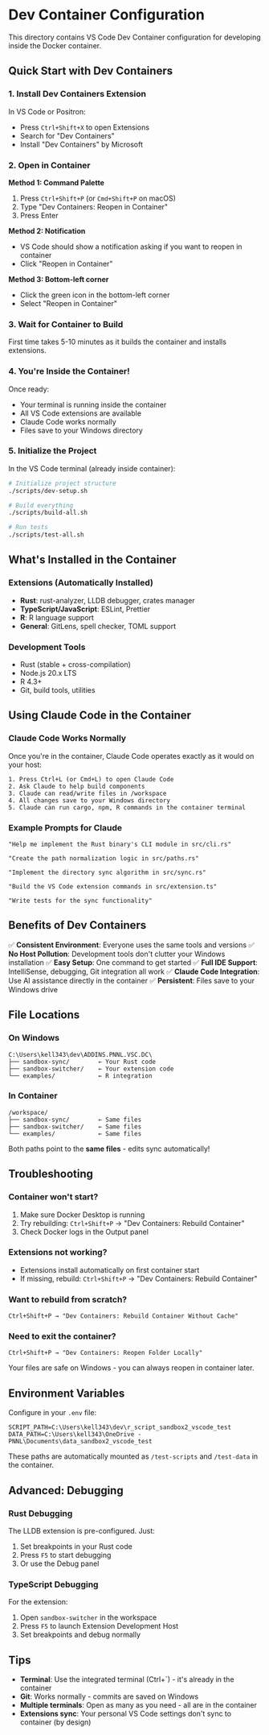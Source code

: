 # Dev Container Configuration

This directory contains VS Code Dev Container configuration for developing inside the Docker container.

## Quick Start with Dev Containers

### 1. Install Dev Containers Extension

In VS Code or Positron:
- Press `Ctrl+Shift+X` to open Extensions
- Search for "Dev Containers"
- Install "Dev Containers" by Microsoft

### 2. Open in Container

**Method 1: Command Palette**
1. Press `Ctrl+Shift+P` (or `Cmd+Shift+P` on macOS)
2. Type "Dev Containers: Reopen in Container"
3. Press Enter

**Method 2: Notification**
- VS Code should show a notification asking if you want to reopen in container
- Click "Reopen in Container"

**Method 3: Bottom-left corner**
- Click the green icon in the bottom-left corner
- Select "Reopen in Container"

### 3. Wait for Container to Build

First time takes 5-10 minutes as it builds the container and installs extensions.

### 4. You're Inside the Container!

Once ready:
- Your terminal is running inside the container
- All VS Code extensions are available
- Claude Code works normally
- Files save to your Windows directory

### 5. Initialize the Project

In the VS Code terminal (already inside container):

```bash
# Initialize project structure
./scripts/dev-setup.sh

# Build everything
./scripts/build-all.sh

# Run tests
./scripts/test-all.sh
```

## What's Installed in the Container

### Extensions (Automatically Installed)

- **Rust**: rust-analyzer, LLDB debugger, crates manager
- **TypeScript/JavaScript**: ESLint, Prettier
- **R**: R language support
- **General**: GitLens, spell checker, TOML support

### Development Tools

- Rust (stable + cross-compilation)
- Node.js 20.x LTS
- R 4.3+
- Git, build tools, utilities

## Using Claude Code in the Container

### Claude Code Works Normally

Once you're in the container, Claude Code operates exactly as it would on your host:

```
1. Press Ctrl+L (or Cmd+L) to open Claude Code
2. Ask Claude to help build components
3. Claude can read/write files in /workspace
4. All changes save to your Windows directory
5. Claude can run cargo, npm, R commands in the container terminal
```

### Example Prompts for Claude

```
"Help me implement the Rust binary's CLI module in src/cli.rs"

"Create the path normalization logic in src/paths.rs"

"Implement the directory sync algorithm in src/sync.rs"

"Build the VS Code extension commands in src/extension.ts"

"Write tests for the sync functionality"
```

## Benefits of Dev Containers

✅ **Consistent Environment**: Everyone uses the same tools and versions
✅ **No Host Pollution**: Development tools don't clutter your Windows installation
✅ **Easy Setup**: One command to get started
✅ **Full IDE Support**: IntelliSense, debugging, Git integration all work
✅ **Claude Code Integration**: Use AI assistance directly in the container
✅ **Persistent**: Files save to your Windows drive

## File Locations

### On Windows
```
C:\Users\kell343\dev\ADDINS.PNNL.VSC.DC\
├── sandbox-sync/        ← Your Rust code
├── sandbox-switcher/    ← Your extension code
└── examples/            ← R integration
```

### In Container
```
/workspace/
├── sandbox-sync/        ← Same files
├── sandbox-switcher/    ← Same files
└── examples/            ← Same files
```

Both paths point to the **same files** - edits sync automatically!

## Troubleshooting

### Container won't start?

1. Make sure Docker Desktop is running
2. Try rebuilding: `Ctrl+Shift+P` → "Dev Containers: Rebuild Container"
3. Check Docker logs in the Output panel

### Extensions not working?

- Extensions install automatically on first container start
- If missing, rebuild: `Ctrl+Shift+P` → "Dev Containers: Rebuild Container"

### Want to rebuild from scratch?

```
Ctrl+Shift+P → "Dev Containers: Rebuild Container Without Cache"
```

### Need to exit the container?

```
Ctrl+Shift+P → "Dev Containers: Reopen Folder Locally"
```

Your files are safe on Windows - you can always reopen in container later.

## Environment Variables

Configure in your `.env` file:

```env
SCRIPT_PATH=C:\Users\kell343\dev\r_script_sandbox2_vscode_test
DATA_PATH=C:\Users\kell343\OneDrive - PNNL\Documents\data_sandbox2_vscode_test
```

These paths are automatically mounted as `/test-scripts` and `/test-data` in the container.

## Advanced: Debugging

### Rust Debugging

The LLDB extension is pre-configured. Just:
1. Set breakpoints in your Rust code
2. Press `F5` to start debugging
3. Or use the Debug panel

### TypeScript Debugging

For the extension:
1. Open `sandbox-switcher` in the workspace
2. Press `F5` to launch Extension Development Host
3. Set breakpoints and debug normally

## Tips

- **Terminal**: Use the integrated terminal (Ctrl+\`) - it's already in the container
- **Git**: Works normally - commits are saved on Windows
- **Multiple terminals**: Open as many as you need - all are in the container
- **Extensions sync**: Your personal VS Code settings don't sync to container (by design)
